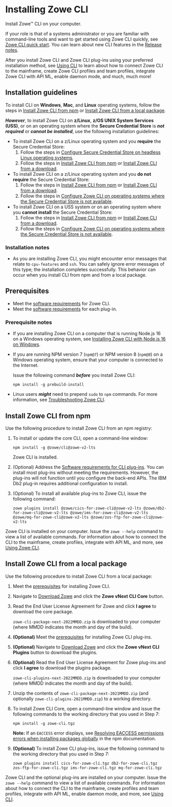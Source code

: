 # Installing Zowe CLI

Install Zowe&trade; CLI on your computer.

If your role is that of a systems administrator or you are familiar with command-line tools and want to get started using Zowe CLI quickly, see [Zowe CLI quick start](../getting-started/cli-getting-started.md). You can learn about new CLI features in the [Release notes](../getting-started/release-notes/v2_1_0.md).

After you install Zowe CLI and Zowe CLI plug-ins using your preferred installation method, see [Using CLI](../user-guide/cli-using-usingcli.md) to learn about how to connect Zowe CLI to the mainframe, create Zowe CLI profiles and team profiles, integrate Zowe CLI with API ML, enable daemon mode, and much, much more!
## Installation guidelines
  
To install CLI on **Windows**, **Mac**, and **Linux** operating systems, follow the steps in [Install Zowe CLI from npm](#install-zowe-cli-from-npm) or [Install Zowe CLI from a local package](#install-zowe-cli-from-a-local-package).

***However***, to install Zowe CLI on **z/Linux**, **z/OS UNIX System Services (USS)**, or on an operating system where the **Secure Credential Store** is ***not required*** or ***cannot be installed***, use the following installation guidelines:

-  To install Zowe CLI on a z/Linux operating system and you **require** the Secure Credential Store:
   1. Follow the steps in [Configure Secure Credential Store on headless Linux operating systems](./cli-configure-scs-on-headless-linux-os.md).
   2. Follow the steps in [Install Zowe CLI from npm](#install-zowe-cli-from-npm) or [Install Zowe CLI from a download](#install-zowe-cli-from-a-download).
-  To install Zowe CLI on a z/Linux operating system and you **do not require** the Secure Credential Store:
   1. Follow the steps in [Install Zowe CLI from npm](#install-zowe-cli-from-npm) or [Install Zowe CLI from a download](#install-zowe-cli-from-a-download).
   2. Follow the steps in [Configure Zowe CLI on operating systems where the Secure Credential Store is not available](./cli-configure-cli-on-os-where-scs-unavailable.md).
-  To install Zowe CLI on a USS system or on an operating system where you **cannot install** the Secure Credential Store:
   1. Follow the steps in [Install Zowe CLI from npm](#install-zowe-cli-from-npm) or [Install Zowe CLI from a download](#install-zowe-cli-from-a-download).
   2. Follow the steps in [Configure Zowe CLI on operating systems where the Secure Credential Store is not available](./cli-configure-cli-on-os-where-scs-unavailable.md).

### Installation notes

- As you are installing Zowe CLI, you might encounter error messages that relate to `cpu-features` and `ssh`. You can safely ignore error messages of this type; the installation completes successfully. This behavior can occur when you install CLI from npm and from a local package.

## Prerequisites

- Meet the [software requirements](../user-guide/systemrequirements-cli.md) for Zowe CLI.
- Meet the [software requirements](../user-guide/cli-swreqplugins.md) for each plug-in.

### Prerequisite notes

- If you are installing Zowe CLI on a computer that is running Node.js 16 on a Windows operating system, see [Installing Zowe CLI with Node.js 16 on Windows](../user-guide/cli-install-cli-nodejs-windows.md).

- If you are running NPM version 7 (`npm@7`) or NPM version 8 (`npm@8`) on a Windows operating system, ensure that your computer is connected to the Internet.

   Issue the following command ***before*** you install Zowe CLI:

   ```
   npm install -g prebuild-install
   ```

- Linux users ***might*** need to prepend `sudo` to `npm` commands. For more information, see [Troubleshooting Zowe CLI](../troubleshoot/cli/troubleshoot-cli.md).


## Install Zowe CLI from npm

Use the following procedure to install Zowe CLI from an npm registry:

1. To install or update the core CLI, open a command-line window:

   ```
   npm install -g @zowe/cli@zowe-v2-lts
   ```

   Zowe CLI is installed.

2. (Optional) Address the [Software requirements for CLI plug-ins](../user-guide/cli-swreqplugins.md). You can install most plug-ins without meeting the requirements. However, the plug-ins will not function until you configure the back-end APIs. The IBM Db2 plug-in requires additional configuration to install.

3. (Optional) To install all available plug-ins to Zowe CLI, issue the following command:
   
   ```
   zowe plugins install @zowe/cics-for-zowe-cli@zowe-v2-lts @zowe/db2-for-zowe-cli@zowe-v2-lts @zowe/ims-for-zowe-cli@zowe-v2-lts @zowe/mq-for-zowe-cli@zowe-v2-lts @zowe/zos-ftp-for-zowe-cli@zowe-v2-lts
   ```

Zowe CLI is installed on your computer. Issue the `zowe --help` command to view a list of available commands. For information about how to connect the CLI to the mainframe, create profiles, integrate with API ML, and more, see [Using Zowe CLI](../user-guide/cli-using-usingcli.md).

## Install Zowe CLI from a local package

Use the following procedure to install Zowe CLI from a local package:

1. Meet the [prerequisites](#prerequisites) for installing Zowe CLI.

2. Navigate to [Download Zowe](https://www.zowe.org/download.html) and click the **Zowe vNext CLI Core** button.

3. Read the End User License Agreement for Zowe and click **I agree** to download the core package.

    `zowe-cli-package-next-2022MMDD.zip` is downloaded to your computer (where MMDD indicates the month and day of the build).

4. **(Optional)** Meet the [prerequisites](#prerequisites) for installing Zowe CLI plug-ins.
5. **(Optional)** Navigate to [Download Zowe](https://www.zowe.org/download.html) and click the **Zowe vNext CLI Plugins** button to download the plugins.

6. **(Optional)** Read the End User License Agreement for Zowe plug-ins and click **I agree** to download the plugins package.

    `zowe-cli-plugins-next-2022MMDD.zip` is downloaded to your computer (where MMDD indicates the month and day of the build).

7. Unzip the contents of `zowe-cli-package-next-2021MMDD.zip` (and optionally `zowe-cli-plugins-2021MMDD.zip`) to a working directory.

8. To install Zowe CLI Core, open a command-line window and issue the following commands to the working directory that you used in Step 7:

   ```
   npm install -g zowe-cli.tgz
   ```

   **Note:** If an `EACCESS` error displays, see [Resolving EACCESS permissions errors when installing packages globally](https://docs.npmjs.com/resolving-eacces-permissions-errors-when-installing-packages-globally) in the npm documentation.

9. **(Optional)** To install Zowe CLI plug-ins, issue the following command to the working directory that you used in Step 7: 

   ```
   zowe plugins install cics-for-zowe-cli.tgz db2-for-zowe-cli.tgz zos-ftp-for-zowe-cli.tgz ims-for-zowe-cli.tgz mq-for-zowe-cli.tgz
   ```

Zowe CLI and the optional plug-ins are installed on your computer. Issue the `zowe --help` command to view a list of available commands. For information about how to connect the CLI to the mainframe, create profiles and team profiles, integrate with API ML, enable daemon mode, and more, see [Using CLI](../user-guide/cli-using-usingcli.md).
